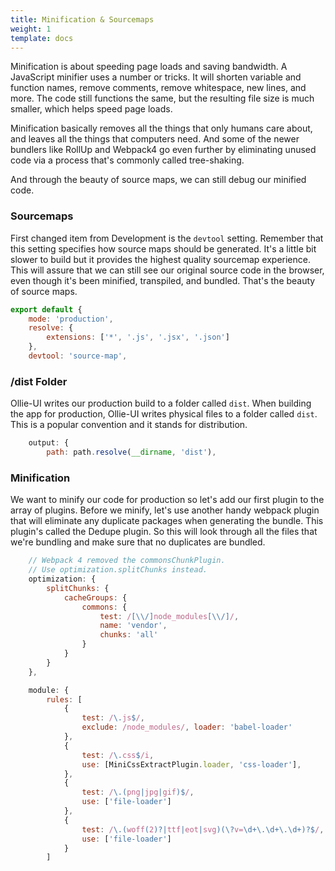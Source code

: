 ```yaml
---
title: Minification & Sourcemaps
weight: 1
template: docs
---
```


Minification is about speeding page loads and saving bandwidth. A JavaScript minifier uses a number or tricks. It will shorten variable and function names, remove comments, remove whitespace, new lines, and more. The code still functions the same, but the resulting file size is much smaller, which helps speed page loads.

Minification basically removes all the things that only humans care about, and leaves all the things that computers need. And some of the newer bundlers like RollUp and Webpack4 go even further by eliminating unused code via a process that's commonly called tree-shaking.

And through the beauty of source maps, we can still debug our minified code.

### Sourcemaps
First changed item from Development is the `devtool` setting. Remember that this setting specifies how source maps should be generated. It's a little bit slower to build but it provides the highest quality sourcemap experience. This will assure that we can still see our original source code in the browser, even though it's been minified, transpiled, and bundled. That's the beauty of source maps.

```javascript
export default {
    mode: 'production',
    resolve: {
        extensions: ['*', '.js', '.jsx', '.json']
    },
    devtool: 'source-map',
```

### /dist Folder
Ollie-UI writes our production build to a folder called `dist`. When building the app for production, Ollie-UI writes physical files to a folder called `dist`. This is a popular convention and it stands for distribution.

```javascript
    output: {
        path: path.resolve(__dirname, 'dist'),
```

### Minification
We want to minify our code for production so let's add our first plugin to the array of plugins. Before we minify, let's use another handy webpack plugin that will eliminate any duplicate packages when generating the bundle. This plugin's called the Dedupe plugin. So this will look through all the files that we're bundling and make sure that no duplicates are bundled.

```javascript
    // Webpack 4 removed the commonsChunkPlugin.
    // Use optimization.splitChunks instead.
    optimization: {
        splitChunks: {
            cacheGroups: {
                commons: {
                    test: /[\\/]node_modules[\\/]/,
                    name: 'vendor',
                    chunks: 'all'
                }
            }
        }
    },
```
```javascript
    module: {
        rules: [
            {
                test: /\.js$/,
                exclude: /node_modules/, loader: 'babel-loader'
            },
            {
                test: /\.css$/i,
                use: [MiniCssExtractPlugin.loader, 'css-loader'],
            },
            {
                test: /\.(png|jpg|gif)$/,
                use: ['file-loader']
            },
            {
                test: /\.(woff(2)?|ttf|eot|svg)(\?v=\d+\.\d+\.\d+)?$/,
                use: ['file-loader']
            }
        ]
```